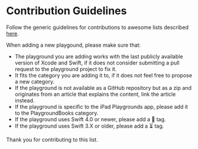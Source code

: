 # Contribution Guidelines

Follow the generic guidelines for contributions to awesome lists described [here](https://github.com/sindresorhus/awesome/blob/master/contributing.md).

When adding a new playgound, please make sure that:

* The playground you are adding works with the last publicly available version of Xcode and Swift, if it does not consider submitting a pull request to the playground project to fix it.
* It fits the category you are adding it to, if it does not feel free to propose a new category.
* If the playground is not available as a GitHub repository but as a zip and originates from an article that explains the content, link the article instead.
* If the playground is specific to the iPad Playgrounds app, please add it to the PlaygroundBooks category.
* If the playground uses Swift 4.0 or newer, please add a 🍁 tag.
* If the playground uses Swift 3.X or older, please add a ⏳ tag.

Thank you for contributing to this list.
